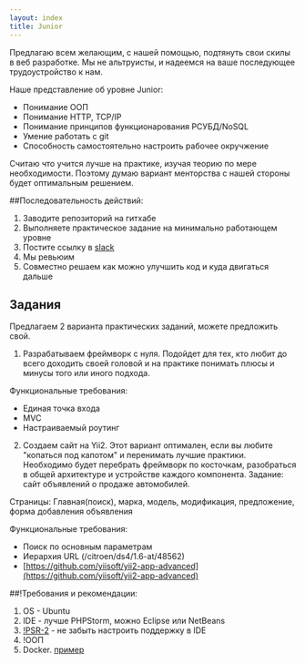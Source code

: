 ```yaml
---
layout: index
title: Junior
---
```


Предлагаю всем желающим, с нашей помощью, подтянуть свои скилы в веб разработке.
Мы не альтруисты, и надеемся на ваше последующее трудоустройство к нам.

Наше представление об уровне Junior:

* Понимание ООП
* Понимание HTTP, TCP/IP
* Понимание принципов функционарования РСУБД/NoSQL
* Умение работать с git
* Способность самостоятельно настроить рабочее окручжение

Считаю что учится лучше на практике, изучая теорию по мере необходимости.
Поэтому думаю вариант менторства с нашей стороны будет оптимальным решением.

##Последовательность действий:

1. Заводите репозиторий на гитхабе
2. Выполняете практическое задание на минимально работающем уровне
3. Постите ссылку в [slack](/education/slack)
4. Мы ревьюим
5. Совместно решаем как можно улучшить код и куда двигаться дальше

## Задания
Предлагаем 2 варианта практических заданий, можете предложить свой.

1. Разрабатываем фреймворк с нуля.
Подойдет для тех, кто любит до всего доходить своей головой и на практике понимать плюсы и минусы того или иного подхода.

Функциональные требования:

* Единая точка входа
* MVC
* Настраиваемый роутинг

2. Создаем сайт на Yii2.
Этот вариант оптимален, если вы любите "копаться под капотом" и перенимать лучшие практики. Необходимо будет перебрать фреймворк по косточкам, разобраться в общей архитектуре и устройстве каждого компонента.
Задание: сайт объявлений о продаже автомобилей.

Страницы:
Главная(поиск), марка, модель, модификация, предложение, форма добавления объявления

Функциональные требования:

* Поиск по основным параметрам
* Иерархия URL (/citroen/ds4/1.6-at/48562)
* [https://github.com/yiisoft/yii2-app-advanced](https://github.com/yiisoft/yii2-app-advanced)


##!Требования и рекомендации:

1. OS - Ubuntu
2. IDE - лучше PHPStorm, можно Eclipse или NetBeans
3. [!PSR-2](http://www.php-fig.org/psr/psr-2/) - не забыть настроить поддержку в IDE
4. !ООП
5. Docker. [пример](https://github.com/consultnn/yii2-docker-app-advanced)
